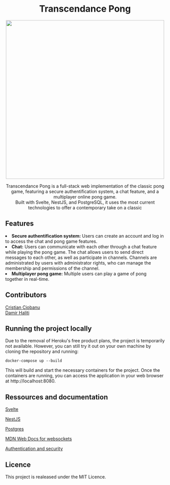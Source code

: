 <div align=center>

# Transcendance Pong

<img src="https://user-images.githubusercontent.com/105823790/210061787-2949d29e-c210-4c4f-88f4-19aa95fab5ab.svg" width=500>
<p>Transcendance Pong is a full-stack web implementation of the classic pong game, featuring a secure authentification system, a chat feature, and a multiplayer online pong game. <br>Built with Svelte, NestJS, and PostgreSQL, it uses the most current technologies to offer a contemporary take on a classic</p>

</div>
  
## Features
<li><b>Secure authentification system:</b> Users can create an account and log in to access the chat and pong game features.</li>
<li><b>Chat:</b> Users can communicate with each other through a chat feature while playing the pong game. The chat allows users to send direct messages to each other, as well as participate in channels. Channels are administrated by users with administrator rights, who can manage the membership and permissions of the channel.</li>
<li><b>Multiplayer pong game:</b> Multiple users can play a game of pong together in real-time.</li>
  
## Contributors

<a href="https://github.com/crisCiobanu">Cristian Ciobanu</a><br>
<a href="https://github.com/dhaliti">Damir Haliti</a>

## Running the project locally

Due to the removal of Heroku's free product plans, the project is temporarily not available. However, you can still try it out on your own machine by cloning the repository and running:
```
docker-compose up --build
```
This will build and start the necessary containers for the project. Once the containers are running, you can access the application in your web browser at http://localhost:8080.

## Ressources and documentation
[Svelte](https://svelte.dev/docs)

[NestJS](https://docs.nestjs.com/)

[Postgres](https://www.postgresql.org/docs/)

[MDN Web Docs for websockets](https://developer.mozilla.org/en-US/docs/Web/API/WebSockets_API)

[Authentication and security](https://oauth.net/core/2.0/)

## Licence
This project is realeased under the MIT Licence.


